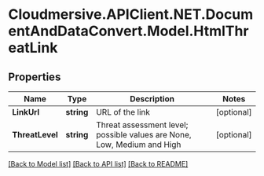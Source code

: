 # Cloudmersive.APIClient.NET.DocumentAndDataConvert.Model.HtmlThreatLink
## Properties

Name | Type | Description | Notes
------------ | ------------- | ------------- | -------------
**LinkUrl** | **string** | URL of the link | [optional] 
**ThreatLevel** | **string** | Threat assessment level; possible values are None, Low, Medium and High | [optional] 

[[Back to Model list]](../README.md#documentation-for-models) [[Back to API list]](../README.md#documentation-for-api-endpoints) [[Back to README]](../README.md)

